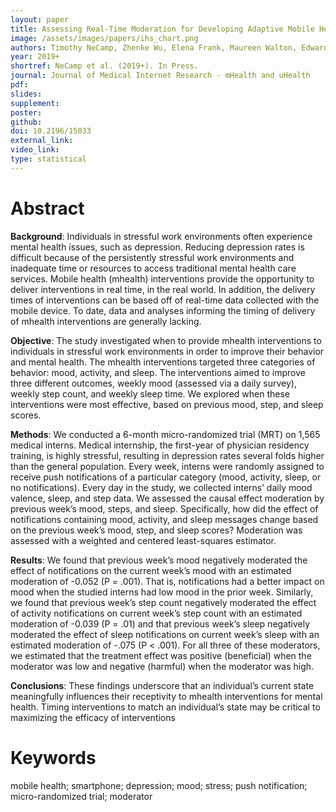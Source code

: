 ```yaml
---
layout: paper
title: Assessing Real-Time Moderation for Developing Adaptive Mobile Health Interventions for Medical Interns - A Micro-randomized Trial
image: /assets/images/papers/ihs_chart.png
authors: Timothy NeCamp, Zhenke Wu, Elena Frank, Maureen Walton, Edward Ionides, Yu Fang, Ambuj Tewari, Srijan Sen
year: 2019+
shortref: NeCamp et al. (2019+). In Press.
journal: Journal of Medical Internet Research - mHealth and uHealth
pdf: 
slides: 
supplement:  
poster: 
github: 
doi: 10.2196/15033
external_link: 
video_link: 
type: statistical
---
```


# Abstract

**Background**: Individuals in stressful work environments often experience mental health issues, such as depression. Reducing depression rates is difficult because of the persistently stressful work environments and inadequate time or resources to access traditional mental health care services. Mobile health (mhealth) interventions provide the opportunity to deliver interventions in real time, in the real world. In addition, the delivery times of interventions can be based off of real-time data collected with the mobile device. To date, data and analyses informing the timing of delivery of mhealth interventions are generally lacking.

**Objective**: The study investigated when to provide mhealth interventions to individuals in stressful work environments in order to improve their behavior and mental health.  The mhealth interventions targeted three categories of behavior: mood, activity, and sleep. The interventions aimed to improve three different outcomes, weekly mood (assessed via a daily survey), weekly step count, and weekly sleep time. We explored when these interventions were most effective, based on previous mood, step, and sleep scores.

**Methods**: We conducted a 6-month micro-randomized trial (MRT) on 1,565 medical interns. Medical internship, the first-year of physician residency training, is highly stressful, resulting in depression rates several folds higher than the general population. Every week, interns were randomly assigned to receive push notifications of a particular category (mood, activity, sleep, or no notifications). Every day in the study, we collected interns’ daily mood valence, sleep, and step data. We assessed the causal effect moderation by previous week’s mood, steps, and sleep. Specifically, how did the effect of notifications containing mood, activity, and sleep messages change based on the previous week’s mood, step, and sleep scores? Moderation was assessed with a weighted and centered least-squares estimator.

**Results**: We found that previous week’s mood negatively moderated the effect of notifications on the current week’s mood with an estimated moderation of -0.052 (P = .001). That is, notifications had a better impact on mood when the studied interns had low mood in the prior week. Similarly, we found that previous week’s step count negatively moderated the effect of activity notifications on current week’s step count with an estimated moderation of -0.039 (P = .01) and that previous week’s sleep negatively moderated the effect of sleep notifications on current week’s sleep with an estimated moderation of -.075 (P < .001). For all three of these moderators, we estimated that the treatment effect was positive (beneficial) when the moderator was low and negative (harmful) when the moderator was high.

**Conclusions**: These findings underscore that an individual’s current state meaningfully influences their receptivity to mhealth interventions for mental health. Timing interventions to match an individual’s state may be critical to maximizing the efficacy of interventions


# Keywords

mobile health; smartphone; depression; mood; stress; push notification; micro-randomized trial; moderator


